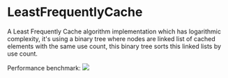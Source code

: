# LeastFrequentlyCache

A Least Frequently Cache algorithm implementation which has logarithmic complexity, it's using a binary tree where nodes are linked list of cached elements with the same use count, this binary tree sorts this linked lists by use count.

Performance benchmark:
<img src="https://lh3.googleusercontent.com/cMz1kmWD98r2ST79fsQdSe1wp7h9dTt2oBnNnbygfw0CMSTTR1uVT1f28PyihOtrqVEVmsH3zoi0S1TT7qFsYoAGgr-nF_tKkm3gZL1P2VicZ-iwF7sSx05ldXy4FD3p5re1YPFBD3B5LY9ot6b6sygiyPPwqB9tiNS0mDoLvuc1ZeQD4YmV7ytx9L3z9QIuds2IiOKbLjHFW_Gws_3iEmx6VU8CqiiLHmMwjRgwhhlyFuHJwm5BP_XX5WZxd-npRof5bxQbxKgyu_9odVxCJHWiD1rEZCKyFEl-06sTLdYzyolU_34uTv94p24seMy2PSSXnl03FC77tBDTeP2y7Eo377t0u0tICiMg7A4c-IQkJSOF0BYME3Sn7RuCZsMIrEb-k0mL0UTTa9rmG8WDUZWGthOLmAyKd36HAkvAPs9emUzZMGiau-I0FSUGzY-ivYio_DVCo2WyfNRdNL6BFDdGkdh02aqMRi6TnR1GtvSdttcyn2QeE-RXWNy8vbGna2ZNFGxwcVVqramIaLwu-5b0opdT_m9VlzdCadIdbuEQVg9VJPp-xGqHKnCgW6D6BkRIUPVoGtLQLEUitSJwFwvSY4sNOZA=w836-h220-no" />

